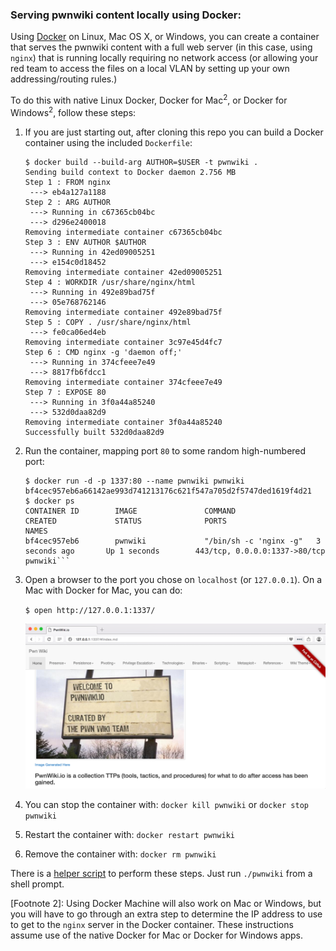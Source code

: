 ### Serving pwnwiki content locally using Docker:

Using [Docker](https://www.docker.com) on Linux, Mac OS X, or Windows, you can create a container
that serves the pwnwiki content with a full web server (in this case, using `nginx`) that is running
locally requiring no network access (or allowing your red team to access the files on a local VLAN
by setting up your own addressing/routing rules.)

To do this with native Linux Docker, Docker for Mac<sup>2</sup>, or Docker for Windows<sup>2</sup>, follow these steps:

  1. If you are just starting out, after cloning this repo you can build a Docker container
     using the included ``Dockerfile``:


         $ docker build --build-arg AUTHOR=$USER -t pwnwiki .
         Sending build context to Docker daemon 2.756 MB
         Step 1 : FROM nginx
          ---> eb4a127a1188
         Step 2 : ARG AUTHOR
          ---> Running in c67365cb04bc
          ---> d296e2400018
         Removing intermediate container c67365cb04bc
         Step 3 : ENV AUTHOR $AUTHOR
          ---> Running in 42ed09005251
          ---> e154c0d18452
         Removing intermediate container 42ed09005251
         Step 4 : WORKDIR /usr/share/nginx/html
          ---> Running in 492e89bad75f
          ---> 05e768762146
         Removing intermediate container 492e89bad75f
         Step 5 : COPY . /usr/share/nginx/html
          ---> fe0ca06ed4eb
         Removing intermediate container 3c97e45d4fc7
         Step 6 : CMD nginx -g 'daemon off;'
          ---> Running in 374cfeee7e49
          ---> 8817fb6fdcc1
         Removing intermediate container 374cfeee7e49
         Step 7 : EXPOSE 80
          ---> Running in 3f0a44a85240
          ---> 532d0daa82d9
         Removing intermediate container 3f0a44a85240
         Successfully built 532d0daa82d9
    
  2. Run the container, mapping port `80` to some random high-numbered port:

         $ docker run -d -p 1337:80 --name pwnwiki pwnwiki
         bf4cec957eb6a66142ae993d741213176c621f547a705d2f5747ded1619f4d21
         $ docker ps
         CONTAINER ID        IMAGE               COMMAND                  CREATED             STATUS              PORTS                           NAMES
         bf4cec957eb6        pwnwiki             "/bin/sh -c 'nginx -g"   3 seconds ago       Up 1 seconds        443/tcp, 0.0.0.0:1337->80/tcp   pwnwiki```

  3. Open a browser to the port you chose on `localhost` (or `127.0.0.1`). On a Mac with Docker for Mac, you can do:

     ```$ open http://127.0.0.1:1337/```

     ![pwnwiki from Docker container](images/docker-pwnwiki.png)

  4. You can stop the container with: `docker kill pwnwiki` or `docker stop pwnwiki`

  5. Restart the container with: `docker restart pwnwiki`

  6. Remove the container with: `docker rm pwnwiki`

There is a [helper script](pwnwiki) to perform these steps. Just run `./pwnwiki` from a shell prompt.

[Footnote 2]: Using Docker Machine will also work on Mac or Windows, but you will have to go
through an extra step to determine the IP address to use to get to the `nginx`
server in the Docker container. These instructions assume use of the native
Docker for Mac or Docker for Windows apps.

